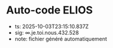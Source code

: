 # Auto-code ELIOS
- ts: 2025-10-03T23:15:10.837Z
- sig: ∞.je.toi.nous.432.528
- note: fichier généré automatiquement